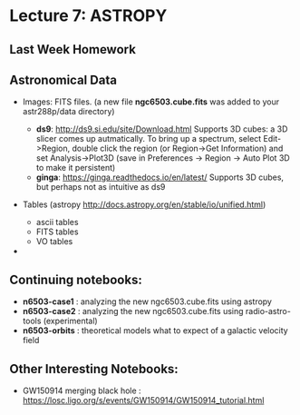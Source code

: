 Lecture 7:  ASTROPY
===================



## Last Week Homework




## Astronomical Data


* Images:  FITS files.  (a new file **ngc6503.cube.fits** was added to your astr288p/data directory)
  * **ds9**: http://ds9.si.edu/site/Download.html
    Supports 3D cubes: a 3D slicer comes up autmatically. To bring up a spectrum, select Edit->Region, double click the region (or Region->Get Information)
    and set Analysis->Plot3D (save in Preferences -> Region -> Auto Plot 3D to make it persistent)
  * **ginga**: https://ginga.readthedocs.io/en/latest/
    Supports 3D cubes, but perhaps not as intuitive as ds9
  
* Tables  (astropy http://docs.astropy.org/en/stable/io/unified.html)
  * ascii tables
  * FITS tables
  * VO tables
* 



## Continuing notebooks:

* **n6503-case1** : analyzing the new ngc6503.cube.fits using astropy
* **n6503-case2** : analyzing the new ngc6503.cube.fits using radio-astro-tools (experimental)
* **n6503-orbits** : theoretical models what to expect of a galactic velocity field

## Other Interesting Notebooks:

*  GW150914 merging black hole : https://losc.ligo.org/s/events/GW150914/GW150914_tutorial.html

